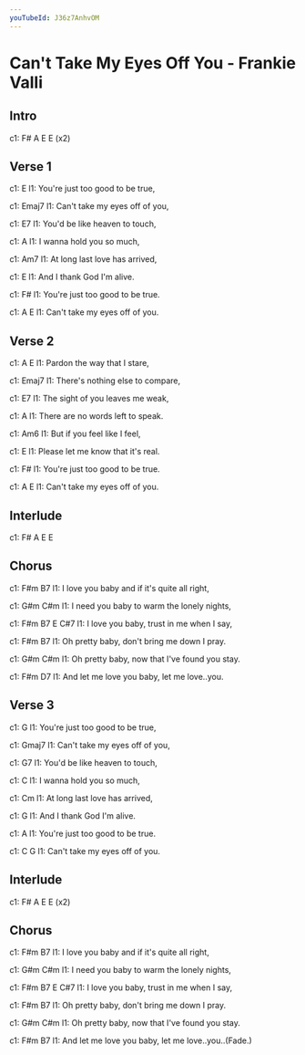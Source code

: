 ```yaml
---
youTubeId: J36z7AnhvOM
---
```


# Can't Take My Eyes Off You - Frankie Valli

## Intro
 
c1: F# A E E (x2)
 
 
## Verse 1
 
c1:                 E
l1: You're just too good to be true,

c1:               Emaj7
l1: Can't take my eyes off of you,

c1:               E7
l1: You'd be like heaven to touch,

c1:         A
l1: I wanna hold you so much,

c1:              Am7
l1: At long last love has arrived,

c1:             E
l1: And I thank God I'm alive.

c1:                 F#
l1: You're just too good to be true.

c1: A             E
l1: Can't take my eyes off of you.

## Verse 2
 
c1: A          E
l1: Pardon the way that I stare,

c1:                 Emaj7
l1: There's nothing else to compare,

c1:              E7
l1: The sight of you leaves me weak,

c1:              A
l1: There are no words left to speak.

c1:            Am6
l1: But if you feel like I feel,

c1:               E
l1: Please let me know that it's real.

c1:                 F#
l1: You're just too good to be true.

c1: A             E
l1: Can't take my eyes off of you.

## Interlude
 
c1: F# A E E

## Chorus
 
c1:            F#m              B7
l1: I love you baby and if it's quite all right,

c1:            G#m              C#m
l1: I need you baby to warm the lonely nights,

c1:            F#m   B7                 E   C#7
l1: I love you baby, trust in me when I say,

c1:           F#m                  B7
l1: Oh pretty baby, don't bring me down I pray.

c1:           G#m                 C#m
l1: Oh pretty baby, now that I've found you stay.

c1:            F#m                   D7
l1: And let me love you baby, let me love..you.

## Verse 3
 
c1:                 G
l1: You're just too good to be true,

c1:               Gmaj7
l1: Can't take my eyes off of you,

c1:               G7
l1: You'd be like heaven to touch,

c1:         C
l1: I wanna hold you so much,

c1:              Cm
l1: At long last love has arrived,

c1:             G
l1: And I thank God I'm alive.

c1:                 A
l1: You're just too good to be true.

c1: C             G
l1: Can't take my eyes off of you.

## Interlude
 
c1: F# A E E (x2)

## Chorus
 
c1:            F#m              B7
l1: I love you baby and if it's quite all right,

c1:            G#m              C#m
l1: I need you baby to warm the lonely nights,

c1:            F#m   B7                 E   C#7
l1: I love you baby, trust in me when I say,

c1:           F#m                  B7
l1: Oh pretty baby, don't bring me down I pray.

c1:           G#m                 C#m
l1: Oh pretty baby, now that I've found you stay.

c1:            F#m                   B7
l1: And let me love you baby, let me love..you..(Fade.)